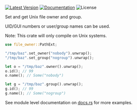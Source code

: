 [![Latest Version]][crates.io] [![Documentation]][docs.rs] ![License]

Set and get Unix file owner and group.

UID/GUI numbers or user/group names can be used.

Note: This crate will only compile on Unix systems.

```rust
use file_owner::PathExt;

"/tmp/baz".set_owner("nobody").unwrap();
"/tmp/baz".set_group("nogroup").unwrap();

let o = "/tmp/baz".owner().unwrap();
o.id(); // 99
o.name(); // Some("nobody")

let g = "/tmp/baz".group().unwrap();
g.id(); // 99
g.name(); // Some("nogroup")
```

See module level documentation on [docs.rs] for more examples.

[crates.io]: https://crates.io/crates/file-owner
[Latest Version]: https://img.shields.io/crates/v/file-owner.svg
[Documentation]: https://docs.rs/file-owner/badge.svg
[docs.rs]: https://docs.rs/file-owner
[License]: https://img.shields.io/crates/l/file-owner.svg
